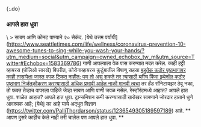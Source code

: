 {:.do} 
 ### आपले हात धुवा 

 \ > साबण आणि कोमट पाण्याने २० सेकंद. [येथे उत्तम पर्यायी] (https://www.seattletimes.com/life/wellness/coronavirus-prevention-10-awesome-tunes-to-sing-while-you-wash-your-hands/?utm_medium=social&utm_campaign=owned_echobox_tw_m&utm_source=Twitter#Echobox=1583369786) गाणी आपल्याला वेळ पास करण्यात मदत करेल. काही हट्टी व्हायरस (पोलिओ सारखे) विपरीत, कोरोनाव्हायरस कुटुंबातील विषाणू सहसा [बहुतेक कठोर पृष्ठभागावर काही तासांपेक्षा जास्त काळ टिकत नाहीत; पण तो असू शकते तर त्यासाठी ब्लीच किंवा इथेनॉल कठोर पृष्ठभाग निर्जंतुकीकरण करण्यासाठी अधिक प्रभावी आहेत नाकी मानवी त्वचा](https://www.journalofhospitalinfection.com/article/S0195-6701(20)30046-3/fulltext) तर हँड सॅनिटायझर ठेवू नका, तो फक्त तेव्हाच वापरला पाहिजे जेव्हा साबण आणि पाणी जवळ नसेल. रेस्टॉरंटमध्ये आहात? आपले हात धुवा. शाळेत आहात? आपले हात धुवा. ट्रान्समिशन कमी करण्यासाठी खरोखर साबणाने जोरदार हाताने धुणे आवश्यक आहे; [येथे] का आहे याचे अद्भुत विज्ञान (https://twitter.com/PalliThordarson/status/1236549305189597189) आहे. 
 ** आपण दुसरे काहीच केले नाही तरी चालेल पण आपले हात धुवा. ** 
